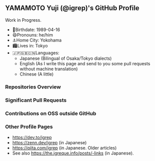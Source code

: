 ## YAMAMOTO Yuji (@igrep)'s GitHub Profile

Work in Progress.

- 🎂Birthdate: 1989-04-16
- 😄Pronouns: he/him
- ⚓️Home City: Yokohama
- 🏙Lives in: Tokyo
- 🇯🇵🇬🇧🇨🇳Languages:
  - Japanese (Bilingual of Osaka/Tokyo dialects)
  - English (As I write this page and send to you some pull requests without machine translation)
  - Chinese (A little)

### Repositories Overview

### Significant Pull Requests

### Contributions on OSS outside GitHub

### Other Profile Pages

- <https://dev.to/igrep>
- <https://zenn.dev/igrep> (in Japanese)
- <https://qiita.com/igrep> (in Japanese. Older articles)
- See also <https://the.igreque.info/posts/-links> (in Japanese).

<!--
**igrep/igrep** is a ✨ _special_ ✨ repository because its `README.md` (this file) appears on your GitHub profile.

Here are some ideas to get you started:

- 🔭 I’m currently working on ...
- 🌱 I’m currently learning ...
- 👯 I’m looking to collaborate on ...
- 🤔 I’m looking for help with ...
- 💬 Ask me about ...
- 📫 How to reach me: ...
- 😄 Pronouns: ...
- ⚡ Fun fact: ...
-->
